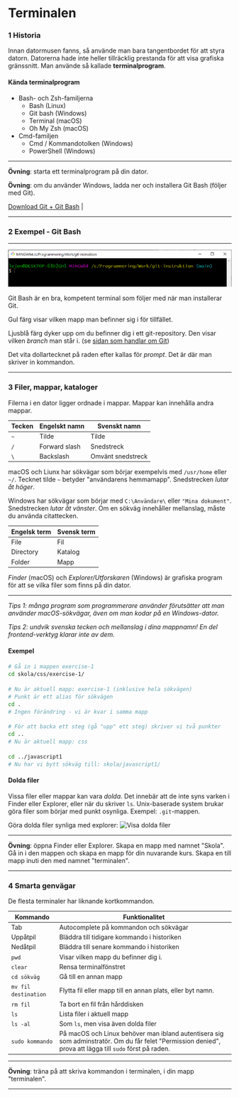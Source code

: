 # Terminalen

### 1 Historia
Innan datormusen fanns, så använde man bara tangentbordet för att styra datorn. Datorerna hade inte heller tillräcklig prestanda för att visa grafiska gränssnitt. Man använde så kallade **terminalprogram**.


#### Kända terminalprogram
+ Bash- och Zsh-familjerna
	+ Bash (Linux)
	+ Git bash (Windows)
	+ Terminal (macOS)
	+ Oh My Zsh (macOS)
+ Cmd-familjen
	+ Cmd / Kommandotolken (Windows)
	+ PowerShell (Windows)

---
**Övning**: starta ett terminalprogram på din dator.

**Övning**: om du använder Windows, ladda ner och installera Git Bash (följer med Git).

[Download Git + Git Bash](https://git-scm.com/downloads) |

---
### 2 Exempel - Git Bash
---
![git bash](git-bash.png)

Git Bash är en bra, kompetent terminal som följer med när man installerar Git.

Gul färg visar vilken mapp man befinner sig i för tillfället.

Ljusblå färg dyker upp om du befinner dig i ett git-repository. Den visar vilken *branch* man står i. (se [sidan som handlar om Git](git.md))

Det vita dollartecknet på raden efter kallas för *prompt*. Det är där man skriver in kommandon.

---

### 3 Filer, mappar, kataloger
Filerna i en dator ligger ordnade i mappar. Mappar kan innehålla andra mappar.

|Tecken |Engelskt namn |Svenskt namn |
|-|-|-|
|`~` |Tilde         |Tilde |
|`/` |Forward slash |Snedstreck |
|`\` |Backslash     |Omvänt snedstreck |

macOS och Liunx har sökvägar som börjar exempelvis med `/usr/home` eller `~/`. Tecknet tilde `~` betyder "användarens hemmamapp". Snedstrecken *lutar åt höger*.


Windows har sökvägar som börjar med `C:\Användare\` eller `"Mina dokument"`. Snedstrecken *lutar åt vänster*. Om en sökväg innehåller mellanslag, måste du använda citattecken.

|Engelsk term |Svensk term |
|-------------|------------|
|File         |Fil         |
|Directory    |Katalog     |
|Folder       |Mapp        |

*Finder* (macOS) och *Explorer/Utforskaren* (Windows) är grafiska program för att se vilka filer som finns på din dator.

---
*Tips 1: många program som programmerare använder förutsätter att man använder macOS-sökvägar, även om man kodar på en Windows-dator.*

*Tips 2: undvik svenska tecken och mellanslag i dina mappnamn! En del frontend-verktyg klarar inte av dem.*

#### Exempel
```bash
# Gå in i mappen exercise-1
cd skola/css/exercise-1/

# Nu är aktuell mapp: exercise-1 (inklusive hela sökvägen)
# Punkt är ett alias för sökvägen
cd .
# Ingen förändring - vi är kvar i samma mapp

# För att backa ett steg (gå "upp" ett steg) skriver vi två punkter
cd ..
# Nu är aktuell mapp: css

cd ../javascript1
# Nu har vi bytt sökväg till: skola/javascript1/
```

#### Dolda filer
Vissa filer eller mappar kan vara *dolda*. Det innebär att de inte syns varken i Finder eller Explorer, eller när du skriver `ls`. Unix-baserade system brukar göra filer som börjar med punkt osynliga. Exempel: `.git`-mappen.

Göra dolda filer synliga med explorer:
![Visa dolda filer](img/explorer-hidden-files.png)




---
**Övning**: öppna Finder eller Explorer. Skapa en mapp med namnet "Skola". Gå in i den mappen och skapa en mapp för din nuvarande kurs. Skapa en till mapp inuti den med namnet "terminalen".

---


### 4 Smarta genvägar
De flesta terminaler har liknande kortkommandon.

|Kommando |Funktionalitet |
|---------|---------------|
|Tab |Autocomplete på kommandon och sökvägar |
|Uppåtpil |Bläddra till tidigare kommando i historiken |
|Nedåtpil |Bläddra till senare kommando i historiken |
|`pwd` |Visar vilken mapp du befinner dig i. |
|`clear` |Rensa terminalfönstret |
|`cd sökväg` |Gå till en annan mapp |
|`mv fil destination` |Flytta fil eller mapp till en annan plats, eller byt namn. |
|`rm fil` |Ta bort en fil från hårddisken |
|`ls` |Lista filer i aktuell mapp |
|`ls -al` |Som `ls`, men visa även dolda filer |
|`sudo kommando` |På macOS och Linux behöver man ibland autentisera sig som adminstratör. Om du får felet "Permission denied", prova att lägga till `sudo` först på raden. |

---
**Övning**: träna på att skriva kommandon i terminalen, i din mapp "terminalen".

---

